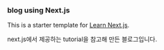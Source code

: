 ### blog using Next.js

This is a starter template for [Learn Next.js](https://nextjs.org/learn).

next.js에서 제공하는 tutorial을 참고해 만든 블로그입니다.
